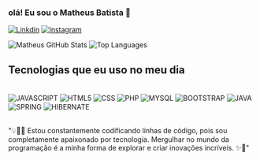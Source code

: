 
### olá! Eu sou o Matheus Batista 👋 

[![Linkdin](https://img.shields.io/badge/LinkedIn-0077B5?style=for-the-badge&logo=linkedin&logoColor=white)](https://www.linkedin.com/in/matheus-batista-evangelista-90637416b/)
[![Instagram](https://img.shields.io/badge/Instagram-E4405F?style=for-the-badge&logo=instagram&logoColor=white)](https://www.instagram.com/matheusitech/)


<div style="display: inline-block">
  <img align="top" src="https://github-readme-stats.vercel.app/api?username=matheusdevelloper&show_icons=true&theme=dracula" alt="Matheus GitHub Stats">
  <img src="https://github-readme-stats.vercel.app/api/top-langs/?username=matheusdevelloper&show_icons=true&theme=dracula&exclude_repo=github-readme-stats,anuraghazra.github.io" alt="Top Languages">
</div>




## Tecnologias que eu uso no meu dia

<div style="display: inline_block"><br/>

<img align="center" alt="JAVASCRIPT" src="https://img.shields.io/badge/JavaScript-F7DF1E?style=for-the-badge&logo=javascript&logoColor=black"/>

<img align="center" alt="HTML5" src="https://img.shields.io/badge/HTML5-E34F26?style=for-the-badge&logo=html5&logoColor=white"/>

<img align="center" alt="CSS" src="https://img.shields.io/badge/CSS-239120?&style=for-the-badge&logo=css3&logoColor=white"/>

<img align="center" alt="PHP" src="https://img.shields.io/badge/PHP-777BB4?style=for-the-badge&logo=php&logoColor=white"/>

<img align="center" alt="MYSQL" src="https://img.shields.io/badge/MySQL-00000F?style=for-the-badge&logo=mysql&logoColor=white"/>

<img align="center" alt="BOOTSTRAP" src="https://img.shields.io/badge/Bootstrap-563D7C?style=for-the-badge&logo=bootstrap&logoColor=white"/>

<img align="center" alt="JAVA" src="https://img.shields.io/badge/Java-ED8B00?style=for-the-badge&logo=openjdk&logoColor=white"/>

<img align="center" alt="SPRING" src="https://img.shields.io/badge/Spring-6DB33F?style=for-the-badge&logo=spring&logoColor=white"/>

<img align="center" alt="HIBERNATE" src="https://img.shields.io/badge/Hibernate-59666C?style=for-the-badge&logo=Hibernate&logoColor=white"/>
</div><br>

"💡👨‍💻 Estou constantemente codificando linhas de código, pois sou completamente apaixonado por tecnologia. Mergulhar no mundo da programação é a minha forma de explorar e criar inovações incríveis. ✨🚀"

